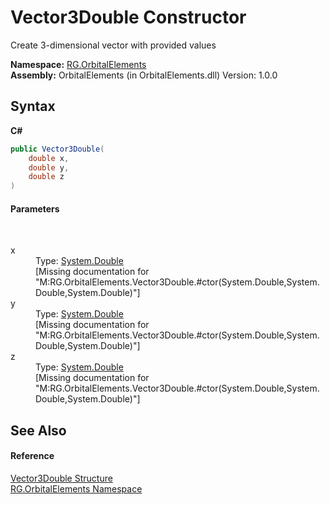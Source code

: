 # Vector3Double Constructor 
 

Create 3-dimensional vector with provided values

**Namespace:**&nbsp;<a href="2da0638d-2d3b-67a9-c6b7-7d4d957a6535">RG.OrbitalElements</a><br />**Assembly:**&nbsp;OrbitalElements (in OrbitalElements.dll) Version: 1.0.0

## Syntax

**C#**<br />
``` C#
public Vector3Double(
	double x,
	double y,
	double z
)
```


#### Parameters
&nbsp;<dl><dt>x</dt><dd>Type: <a href="http://msdn2.microsoft.com/en-us/library/643eft0t" target="_blank">System.Double</a><br />\[Missing <param name="x"/> documentation for "M:RG.OrbitalElements.Vector3Double.#ctor(System.Double,System.Double,System.Double)"\]</dd><dt>y</dt><dd>Type: <a href="http://msdn2.microsoft.com/en-us/library/643eft0t" target="_blank">System.Double</a><br />\[Missing <param name="y"/> documentation for "M:RG.OrbitalElements.Vector3Double.#ctor(System.Double,System.Double,System.Double)"\]</dd><dt>z</dt><dd>Type: <a href="http://msdn2.microsoft.com/en-us/library/643eft0t" target="_blank">System.Double</a><br />\[Missing <param name="z"/> documentation for "M:RG.OrbitalElements.Vector3Double.#ctor(System.Double,System.Double,System.Double)"\]</dd></dl>

## See Also


#### Reference
<a href="c22e5fe8-4340-6318-2d9a-ca84080202eb">Vector3Double Structure</a><br /><a href="2da0638d-2d3b-67a9-c6b7-7d4d957a6535">RG.OrbitalElements Namespace</a><br />